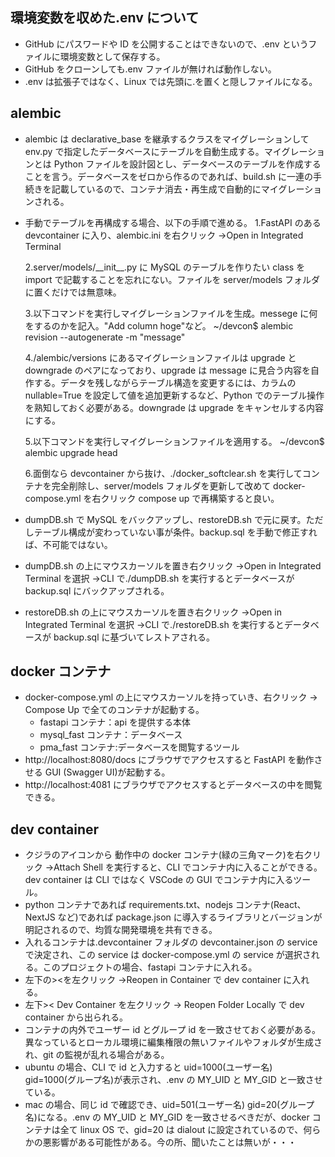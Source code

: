 ## 環境変数を収めた.env について

- GitHub にパスワードや ID を公開することはできないので、.env というファイルに環境変数として保存する。
- GitHub をクローンしても.env ファイルが無ければ動作しない。
- .env は拡張子ではなく、Linux では先頭に.を置くと隠しファイルになる。

## alembic

- alembic は declarative_base を継承するクラスをマイグレーションして env.py で指定したデータベースにテーブルを自動生成する。マイグレーションとは Python ファイルを設計図とし、データベースのテーブルを作成することを言う。データベースをゼロから作るのであれば、build.sh に一連の手続きを記載しているので、コンテナ消去・再生成で自動的にマイグレーションされる。
- 手動でテーブルを再構成する場合、以下の手順で進める。
  1.FastAPI のある devcontainer に入り、alembic.ini を右クリック →Open in Integrated Terminal

  2.server/models/\_\_init\_\_.py に MySQL のテーブルを作りたい class を import で記載することを忘れにない。ファイルを server/models フォルダに置くだけでは無意味。

  3.以下コマンドを実行しマイグレーションファイルを生成。messege に何をするのかを記入。"Add column hoge"など。
  ~/devcon$ alembic revision --autogenerate -m "message"

  4./alembic/versions にあるマイグレーションファイルは upgrade と downgrade のペアになっており、upgrade は message に見合う内容を自作する。データを残しながらテーブル構造を変更するには、カラムの nullable=True を設定して値を追加更新するなど、Python でのテーブル操作を熟知しておく必要がある。downgrade は upgrade をキャンセルする内容にする。

  5.以下コマンドを実行しマイグレーションファイルを適用する。
  ~/devcon$ alembic upgrade head

  6.面倒なら devcontainer から抜け、./docker_softclear.sh を実行してコンテナを完全削除し、server/models フォルダを更新して改めて docker-compose.yml を右クリック compose up で再構築すると良い。

- dumpDB.sh で MySQL をバックアップし、restoreDB.sh で元に戻す。ただしテーブル構成が変わっていない事が条件。backup.sql を手動で修正すれば、不可能ではない。
- dumpDB.sh の上にマウスカーソルを置き右クリック →Open in Integrated Terminal を選択 →CLI で./dumpDB.sh を実行するとデータベースが backup.sql にバックアップされる。
- restoreDB.sh の上にマウスカーソルを置き右クリック →Open in Integrated Terminal を選択 →CLI で./restoreDB.sh を実行するとデータベースが backup.sql に基づいてレストアされる。

## docker コンテナ

- docker-compose.yml の上にマウスカーソルを持っていき、右クリック → Compose Up で全てのコンテナが起動する。
  - fastapi コンテナ：api を提供する本体
  - mysql_fast コンテナ：データベース
  - pma_fast コンテナ:データベースを閲覧するツール
- http://localhost:8080/docs にブラウザでアクセスすると FastAPI を動作させる GUI (Swagger UI)が起動する。
- http://localhost:4081 にブラウザでアクセスするとデータベースの中を閲覧できる。

## dev container

- クジラのアイコンから 動作中の docker コンテナ(緑の三角マーク)を右クリック →Attach Shell を実行すると、CLI でコンテナ内に入ることができる。dev container は CLI ではなく VSCode の GUI でコンテナ内に入るツール。
- python コンテナであれば requirements.txt、nodejs コンテナ(React、NextJS など)であれば package.json に導入するライブラリとバージョンが明記されるので、均質な開発環境を共有できる。
- 入れるコンテナは.devcontainer フォルダの devcontainer.json の service で決定され、この service は docker-compose.yml の service が選択される。このプロジェクトの場合、fastapi コンテナに入れる。
- 左下の><を左クリック →Reopen in Container で dev container に入れる。
- 左下>< Dev Container を左クリック → Reopen Folder Locally で dev container から出られる。
- コンテナの内外でユーザー id とグループ id を一致させておく必要がある。異なっているとローカル環境に編集権限の無いファイルやフォルダが生成され、git の監視が乱れる場合がある。
- ubuntu の場合、CLI で id と入力すると uid=1000(ユーザー名) gid=1000(グループ名)が表示され、.env の MY_UID と MY_GID と一致させている。
- mac の場合、同じ id で確認でき、uid=501(ユーザー名) gid=20(グループ名)になる。.env の MY_UID と MY_GID を一致させるべきだが、docker コンテナは全て linux OS で、gid=20 は dialout に設定されているので、何らかの悪影響がある可能性がある。今の所、聞いたことは無いが・・・
